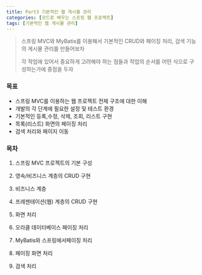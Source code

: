 ```yaml
---
title: Part3 기본적인 웹 게시물 관리
categories: [코드로 배우는 스프링 웹 프로젝트]
tags: [기본적인 웹 게시물 관리]
---
```




> 스프링 MVC와 MyBatis를 이용해서 기본적인 CRUD와 페이징 처리, 검색 기능의 게시물  관리를 만들어보자
>
> 각 작업에 있어서 중요하게 고려해야 하는 점들과 작업의 순서를 어떤 식으로 구성하는가에 중점을 두자

### 목표

* 스프링 MVC를 이용하는 웹 프로젝트 전체 구조에 대한 이해
* 개발의 각 단계에 필요한 설정 및 테스트 환경
* 기본적인 등록,수정, 삭제, 조회, 리스트 구현
* 목록(리스트) 화면의 페이징 처리
* 검색 처리와 페이지 이동

### 목차

1. 스프링 MVC 프로젝트의 기본 구성

2. 영속/비즈니스 계층의 CRUD 구현

3. 비즈니스 계층

4. 프레젠테이션(웹) 계층의 CRUD 구현

5. 화면 처리

6. 오라클 데이터베이스 페이징 처리

7. MyBatis와 스프링에서페이징 처리

8. 페이징 화면 처리

9. 검색 처리





